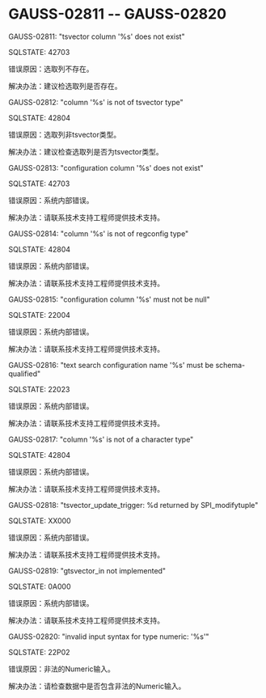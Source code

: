 # GAUSS-02811 -- GAUSS-02820

GAUSS-02811: "tsvector column '%s' does not exist"

SQLSTATE: 42703

错误原因：选取列不存在。

解决办法：建议检选取列是否存在。

GAUSS-02812: "column '%s' is not of tsvector type"

SQLSTATE: 42804

错误原因：选取列非tsvector类型。

解决办法：建议检查选取列是否为tsvector类型。

GAUSS-02813: "configuration column '%s' does not exist"

SQLSTATE: 42703

错误原因：系统内部错误。

解决办法：请联系技术支持工程师提供技术支持。

GAUSS-02814: "column '%s' is not of regconfig type"

SQLSTATE: 42804

错误原因：系统内部错误。

解决办法：请联系技术支持工程师提供技术支持。

GAUSS-02815: "configuration column '%s' must not be null"

SQLSTATE: 22004

错误原因：系统内部错误。

解决办法：请联系技术支持工程师提供技术支持。

GAUSS-02816: "text search configuration name '%s' must be schema-qualified"

SQLSTATE: 22023

错误原因：系统内部错误。

解决办法：请联系技术支持工程师提供技术支持。

GAUSS-02817: "column '%s' is not of a character type"

SQLSTATE: 42804

错误原因：系统内部错误。

解决办法：请联系技术支持工程师提供技术支持。

GAUSS-02818: "tsvector\_update\_trigger: %d returned by SPI\_modifytuple"

SQLSTATE: XX000

错误原因：系统内部错误。

解决办法：请联系技术支持工程师提供技术支持。

GAUSS-02819: "gtsvector\_in not implemented"

SQLSTATE: 0A000

错误原因：系统内部错误。

解决办法：请联系技术支持工程师提供技术支持。

GAUSS-02820: "invalid input syntax for type numeric: '%s'"

SQLSTATE: 22P02

错误原因：非法的Numeric输入。

解决办法：请检查数据中是否包含非法的Numeric输入。

